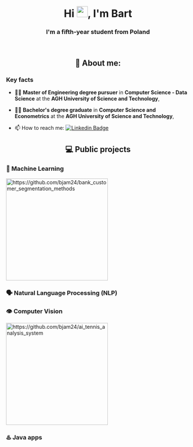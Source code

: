 <h1 align="center">Hi <img src="https://raw.githubusercontent.com/MartinHeinz/MartinHeinz/master/wave.gif" width="30px">, I'm Bart</h1>

<h3 align="center">I'm a fifth-year student from Poland</h3>

<br>
<h2 align="center">👨 About me:</h2>

<h3>Key facts</h3>

- 👨‍🎓 **Master of Engineering degree pursuer** in **Computer Science - Data Science** at the **AGH University of Science and Technology**,

- 👨‍🎓 **Bachelor's degree graduate** in **Computer Science and Econometrics** at the **AGH University of Science and Technology**,
  
- 📫 How to reach me: [![Linkedin Badge](https://img.shields.io/badge/-bjam24-blue?style=flat&logo=Linkedin&logoColor=white)](https://www.linkedin.com/in/bartlomiej-jamiolkowski-4711531a2/)

<h2 align="center">💻 Public projects</h2>

<h3>🤖 Machine Learning</h2>

<div>
  <a href="https://github.com/bjam24/bank_customer_segmentation_methods">
    <picture>
      <source media="(prefers-color-scheme: dark)" width="279px" srcset="https://github-readme-stats.vercel.app/api/pin/?username=bjam24&repo=bank_customer_segmentation_methods&bg_color=0d1117&hide_border=true&text_color=e7e7e8&title_color=bbb" />
      <img width="279px" alt="https://github.com/bjam24/bank_customer_segmentation_methods" src="https://github-readme-stats.vercel.app/api/pin/?username=bjam24&repo=bank_customer_segmentation_methods&hide_border=true&title_color=222" />
    </picture>
  </a>
</div>

<h3>🗣️ Natural Language Processing (NLP)</h2>

<h3>👁️ Computer Vision</h2>

<div>
  <a href="https://github.com/bjam24/ai_tennis_analysis_system">
    <picture>
      <source media="(prefers-color-scheme: dark)" width="279px" srcset="https://github-readme-stats.vercel.app/api/pin/?username=bjam24&repo=ai_tennis_analysis_system&bg_color=0d1117&hide_border=true&text_color=e7e7e8&title_color=bbb" />
      <img width="279px" alt="https://github.com/bjam24/ai_tennis_analysis_system" src="https://github-readme-stats.vercel.app/api/pin/?username=bjam24&repo=ai_tennis_analysis_system&hide_border=true&title_color=222" />
    </picture>
  </a>
</div>

<h3>♨️ Java apps</h2>

